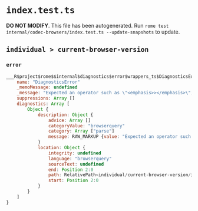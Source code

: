 # `index.test.ts`

**DO NOT MODIFY**. This file has been autogenerated. Run `rome test internal/codec-browsers/index.test.ts --update-snapshots` to update.

## `individual > current-browser-version`

### `error`

```javascript
___R$project$rome$$internal$diagnostics$error$wrappers_ts$DiagnosticsError {
	name: "DiagnosticsError"
	_memoMessage: undefined
	_message: "Expected an operator such as \"<emphasis>></emphasis>\", \"<emphasis>\\<</emphasis>\", \"<emphasis>>=</emphasis>\", \"<emphasis>\\<=</emphasis>\" or a version"
	suppressions: Array []
	diagnostics: Array [
		Object {
			description: Object {
				advice: Array []
				categoryValue: "browserquery"
				category: Array ["parse"]
				message: RAW_MARKUP {value: "Expected an operator such as \"<emphasis>></emphasis>\", \"<emphasis>\\<</emphasis>\", \"<emphasis>>=</emphasis>\", \"<emphasis>\\<=</emphasis>\" or a version"}
			}
			location: Object {
				integrity: undefined
				language: "browserquery"
				sourceText: undefined
				end: Position 2:0
				path: RelativePath<individual/current-browser-version/input.txt>
				start: Position 2:0
			}
		}
	]
}
```
